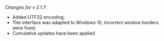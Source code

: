 _Changes for v 2.1.7_:
- Added UTF32 encoding;
- The interface was adapted to Windows 10, incorrect window borders were fixed;
- Cumulative updates have been applied
